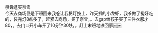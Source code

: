 泉舜逛买奈雪<br>今天去商场但是下班回来我爸让我把灯按上，昨天抓的小龙虾，我爷做了挺好吃的，装完灯8点多了，赶紧去商场，买了奈雪，。去gap给孩子买了三件衣服才80，。去门口开小车开了10分钟30块，。赶上末班地铁回家￼￼